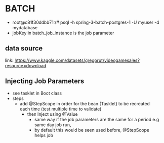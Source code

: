 # BATCH
- root@c81f30ddbb71:/# psql -h  spring-3-batch-postgres-1 -U myuser -d mydatabase
- jobKey in batch_job_instance is the job parameter

## data source
link: https://www.kaggle.com/datasets/gregorut/videogamesales?resource=download

## Injecting Job Parameters
- see tasklet in Boot class
- steps
  - add @StepScope in order for the bean (Tasklet) to be recreated each time (test multiple time to validate)
    - then Inject using @Value
      - same way if the job parameters are the same for a period e.g same day job run, 
      - by default this would be seen used before, @StepScope helps job